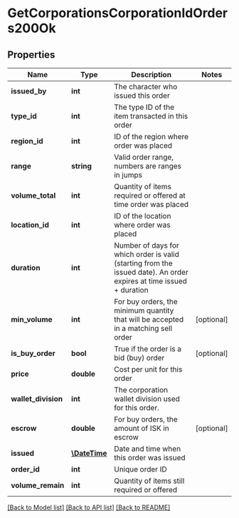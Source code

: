 # GetCorporationsCorporationIdOrders200Ok

## Properties
Name | Type | Description | Notes
------------ | ------------- | ------------- | -------------
**issued_by** | **int** | The character who issued this order | 
**type_id** | **int** | The type ID of the item transacted in this order | 
**region_id** | **int** | ID of the region where order was placed | 
**range** | **string** | Valid order range, numbers are ranges in jumps | 
**volume_total** | **int** | Quantity of items required or offered at time order was placed | 
**location_id** | **int** | ID of the location where order was placed | 
**duration** | **int** | Number of days for which order is valid (starting from the issued date). An order expires at time issued + duration | 
**min_volume** | **int** | For buy orders, the minimum quantity that will be accepted in a matching sell order | [optional] 
**is_buy_order** | **bool** | True if the order is a bid (buy) order | [optional] 
**price** | **double** | Cost per unit for this order | 
**wallet_division** | **int** | The corporation wallet division used for this order. | 
**escrow** | **double** | For buy orders, the amount of ISK in escrow | [optional] 
**issued** | [**\DateTime**](\DateTime.md) | Date and time when this order was issued | 
**order_id** | **int** | Unique order ID | 
**volume_remain** | **int** | Quantity of items still required or offered | 

[[Back to Model list]](../README.md#documentation-for-models) [[Back to API list]](../README.md#documentation-for-api-endpoints) [[Back to README]](../README.md)


